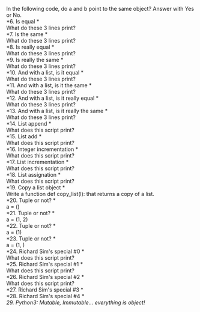 In the following code, do a and b point to the same object? Answer with Yes or No.  
*6. Is equal *   
What do these 3 lines print?  
*7. Is the same *   
What do these 3 lines print?  
*8. Is really equal *   
What do these 3 lines print?  
*9. Is really the same *   
What do these 3 lines print?  
*10. And with a list, is it equal *   
What do these 3 lines print?  
*11. And with a list, is it the same *   
What do these 3 lines print?  
*12. And with a list, is it really equal *   
What do these 3 lines print?  
*13. And with a list, is it really the same *    
What do these 3 lines print?  
*14. List append *   
What does this script print?  
*15. List add *   
What does this script print?   
*16. Integer incrementation *   
What does this script print?  
*17. List incrementation *    
What does this script print?  
*18. List assignation *   
What does this script print?  
*19. Copy a list object *    
Write a function def copy_list(l): that returns a copy of a list.  
*20. Tuple or not? *  
a = ()  
*21. Tuple or not? *   
a = (1, 2)  
*22. Tuple or not? *   
a = (1)  
*23. Tuple or not? *    
a = (1, )  
*24. Richard Sim's special #0 *   
What does this script print?     
*25. Richard Sim's special #1 *    
What does this script print?     
*26. Richard Sim's special #2 *   
What does this script print?     
*27. Richard Sim's special #3 *  
*28. Richard Sim's special #4 *  
*29. Python3: Mutable, Immutable... everything is object!*  
